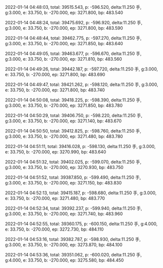 2022-01-14 04:48:03, total: 39515.543, p: -596.520, delta:11.250 手, g:3.000, e: 33.750, b: -270.000, ep: 3271.800, bp: 483.540

2022-01-14 04:48:24, total: 39475.692, p: -596.920, delta:11.250 手, g:3.000, e: 33.750, b: -270.000, ep: 3271.800, bp: 483.590

2022-01-14 04:48:44, total: 39462.775, p: -597.270, delta:11.250 手, g:3.000, e: 33.750, b: -270.000, ep: 3271.850, bp: 483.640

2022-01-14 04:49:05, total: 39463.677, p: -596.670, delta:11.250 手, g:3.000, e: 33.750, b: -270.000, ep: 3271.810, bp: 483.560

2022-01-14 04:49:26, total: 39442.187, p: -597.720, delta:11.250 手, g:3.000, e: 33.750, b: -270.000, ep: 3271.800, bp: 483.690

2022-01-14 04:49:47, total: 39421.262, p: -598.120, delta:11.250 手, g:3.000, e: 33.750, b: -270.000, ep: 3271.800, bp: 483.740

2022-01-14 04:50:08, total: 39418.225, p: -598.390, delta:11.250 手, g:3.000, e: 33.750, b: -270.000, ep: 3271.850, bp: 483.780

2022-01-14 04:50:29, total: 39406.750, p: -598.220, delta:11.250 手, g:3.000, e: 33.750, b: -270.000, ep: 3271.140, bp: 483.670

2022-01-14 04:50:50, total: 39412.825, p: -598.760, delta:11.250 手, g:3.000, e: 33.750, b: -270.000, ep: 3271.480, bp: 483.780

2022-01-14 04:51:11, total: 39416.028, p: -598.130, delta:11.250 手, g:3.000, e: 33.750, b: -270.000, ep: 3270.990, bp: 483.640

2022-01-14 04:51:32, total: 39402.025, p: -599.070, delta:11.250 手, g:3.000, e: 33.750, b: -270.000, ep: 3270.930, bp: 483.750

2022-01-14 04:51:52, total: 39387.850, p: -599.490, delta:11.250 手, g:3.000, e: 33.750, b: -270.000, ep: 3271.150, bp: 483.830

2022-01-14 04:52:13, total: 39415.187, p: -598.680, delta:11.250 手, g:3.000, e: 33.750, b: -270.000, ep: 3271.480, bp: 483.770

2022-01-14 04:52:34, total: 39392.237, p: -599.940, delta:11.250 手, g:3.000, e: 33.750, b: -270.000, ep: 3271.740, bp: 483.960

2022-01-14 04:52:55, total: 39360.175, p: -600.150, delta:11.250 手, g:4.000, e: 33.750, b: -270.000, ep: 3272.730, bp: 484.110

2022-01-14 04:53:16, total: 39382.787, p: -598.930, delta:11.250 手, g:3.000, e: 33.750, b: -270.000, ep: 3273.870, bp: 484.100

2022-01-14 04:53:36, total: 39351.062, p: -600.020, delta:11.250 手, g:4.000, e: 33.750, b: -270.000, ep: 3275.580, bp: 484.450